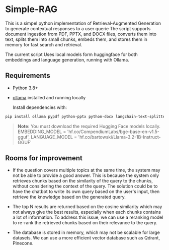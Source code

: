 # Simple-RAG
This is a simpel python implementation of Retrieval-Augmented Generation to generate contextual responses to a user querie The script supports document ingestion from PDF, PPTX, and DOCX files, converts them into text, splits them into small chunks, embeds them, and stores them in memory for fast search and retrieval.


The current script Uses local models form huggingface for both embeddings and language generation, running with Ollama.

## Requirements

- Python 3.8+
- [ollama](https://ollama.com/) installed and running locally

 
  Install dependencies with:
```bash
pip install ollama pypdf python-pptx python-docx langchain-text-splitters tiktoken
```


> **Note:** You must download the required Hugging Face models locally.
> EMBEDDING_MODEL = 'hf.co/CompendiumLabs/bge-base-en-v1.5-gguf',
> LANGUAGE_MODEL = 'hf.co/bartowski/Llama-3.2-1B-Instruct-GGUF'



## Rooms for improvement

- If the question covers multiple topics at the same time, the system may not be able to provide a good answer. This is because the system only retrieves chunks based on the similarity of the query to the chunks, without considering the context of the query.
The solution could be to have the chatbot to write its own query based on the user's input, then retrieve the knowledge based on the generated query.

- The top N results are returned based on the cosine similarity which may not always give the best results, especially when each chunks contains a lot of information.
To address this issue, we can use a reranking model to re-rank the retrieved chunks based on their relevance to the query.

- The database is stored in memory, which may not be scalable for large datasets. We can use a more efficient vector database such as Qdrant, Pinecone.

 
